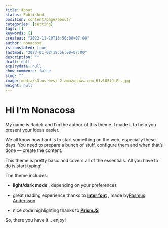 ```yaml
---
title: About
status: Published
position: content/page/about/
categories: [setting]
tags: []
keywords: []
createat: "2022-11-20T13:50:00+07:00"
author: nonacosa
istranslated: true
lastmod: "2023-01-02T18:56:00+07:00"
description: ""
draft: null
expirydate: null
show_comments: false
slug: ""
image: media/s3.us-west-2.amazonaws.com_61vl05lJtFL.jpg
weight: null
---
```


# Hi I’m Nonacosa

My name is Radek and I’m the author of this theme. I made it to help you present your ideas easier.

We all know how hard is to start something on the web, especially these days. You need to prepare a bunch of stuff, configure them and when that’s done — create the content.

<!--more-->This theme is pretty basic and covers all of the essentials. All you have to do is start typing!

The theme includes:

- **light/dark mode** , depending on your preferences

- great reading experience thanks to **[Inter font](https://rsms.me/inter/)** , made by[Rasmus Andersson](https://rsms.me/about/)

- nice code highlighting thanks to **[PrismJS](https://prismjs.com/)**

So, there you have it… enjoy!
